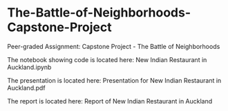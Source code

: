 # The-Battle-of-Neighborhoods-Capstone-Project
Peer-graded Assignment: Capstone Project - The Battle of Neighborhoods 

The notebook showing code is located here: New Indian Restaurant in Auckland.ipynb

The presentation is located here: Presentation for New Indian Restaurant in Auckland.pdf

The report is located here: Report of New Indian Restaurant in Auckland
